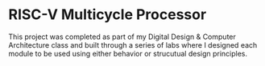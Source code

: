 # RISC-V Multicycle Processor
This project was completed as part of my Digital Design & Computer Architecture class and built through a series of labs where I designed each module to be used using either behavior or strucutual design principles.
